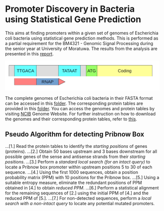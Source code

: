 # Promoter Discovery in Bacteria using Statistical Gene Prediction
This aims at finding promoters within a given set of genomes of Escherichia coli bacteria using statistical gene prediction methods. This is performed as a partial requirement for the BM4321 - Genomic Signal Processing during the senior year at University of Moratuwa. The results from the analysis are presented in this [report](https://github.com/Kalana304/Promoter-Discovery-in-Bacteria/blob/main/Documentation/160005C_Assignment.pdf). 

![Pribnow Box Search](https://github.com/Kalana304/Promoter-Discovery-in-Bacteria/blob/main/Documentation/Promotor%20search.png)

The complete genomes of Escherichia coli bacteria in their FASTA format can be accessed in this [folder](https://github.com/Kalana304/Promoter-Discovery-in-Bacteria/tree/main/Genomes). The corresponding protein tables are provided in this [folder](https://github.com/Kalana304/Promoter-Discovery-in-Bacteria/tree/main/ProteinTables). You can access the genomes and protein tables by visiting [NCIB](https://www.ncbi.nlm.nih.gov/genome/) Genome Website. For further instruction on how to download the genomes and their corresponding protein tables, refer to [this](https://www.ncbi.nlm.nih.gov/genome/doc/ftpfaq/#:~:text=To%20use%20the%20download%20service,button%20to%20start%20the%20download).

## Pseudo Algorithm for detecting Pribnow Box
...[1.] Read the protein tables to identify the *starting positions* of genes (proteins).
...[2.] Obtain 50 bases upstream and 3 bases downstream for all possible genes of the sense and antisense strands from their *starting positions*. 
...[3.] Perform a *standard local search (for an intact query)* to locate a Pribnow box promoter within upstream positions 5 to 30 of each sequence.
...[4.] Using the first 1000 sequences, obtain a position probability matrix (PPM) with 10 positions for the Pribnow box.
...[5.] Using a suitable entropy measure, eliminate the redundant positions of PPM obtained in [4.] to obtain *reduced PPM*. 
...[6.] Perform a statistical alignment for the remaining sequences of [2.] using the initial PPM of [4.] and the reduced PPM of [5.]. 
...[7.] For non-detected sequences, perform a *local search with a non-intact query* to locate any potential mutated promoters.


